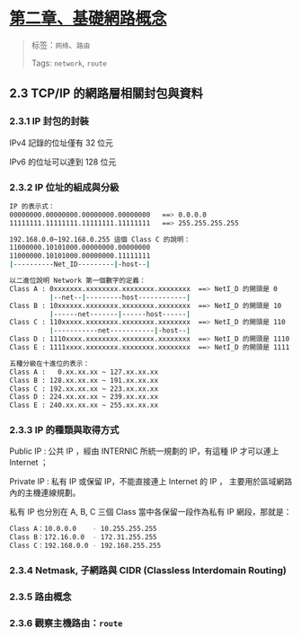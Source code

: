# [第二章、基礎網路概念](http://linux.vbird.org/linux_server/0110network_basic.php)

> 标签：`网络`、`路由`
>
> Tags: `network`, `route`

## 2.3 TCP/IP 的網路層相關封包與資料

### 2.3.1 IP 封包的封裝

IPv4 記錄的位址僅有 32 位元

IPv6 的位址可以達到 128 位元

### 2.3.2 IP 位址的組成與分級

```bash
IP 的表示式：
00000000.00000000.00000000.00000000   ==> 0.0.0.0
11111111.11111111.11111111.11111111   ==> 255.255.255.255
```

```bash
192.168.0.0~192.168.0.255 這個 Class C 的說明：
11000000.10101000.00000000.00000000
11000000.10101000.00000000.11111111
|----------Net_ID---------|-host--|
```

```bash
以二進位說明 Network 第一個數字的定義：
Class A : 0xxxxxxx.xxxxxxxx.xxxxxxxx.xxxxxxxx  ==> NetI_D 的開頭是 0
          |--net--|---------host------------|
Class B : 10xxxxxx.xxxxxxxx.xxxxxxxx.xxxxxxxx  ==> NetI_D 的開頭是 10
          |------net-------|------host------|
Class C : 110xxxxx.xxxxxxxx.xxxxxxxx.xxxxxxxx  ==> NetI_D 的開頭是 110
          |-----------net-----------|-host--|
Class D : 1110xxxx.xxxxxxxx.xxxxxxxx.xxxxxxxx  ==> NetI_D 的開頭是 1110
Class E : 1111xxxx.xxxxxxxx.xxxxxxxx.xxxxxxxx  ==> NetI_D 的開頭是 1111

五種分級在十進位的表示：
Class A :   0.xx.xx.xx ~ 127.xx.xx.xx
Class B : 128.xx.xx.xx ~ 191.xx.xx.xx
Class C : 192.xx.xx.xx ~ 223.xx.xx.xx
Class D : 224.xx.xx.xx ~ 239.xx.xx.xx
Class E : 240.xx.xx.xx ~ 255.xx.xx.xx
```

### 2.3.3 IP 的種類與取得方式

Public IP : 公共 IP ，經由 INTERNIC 所統一規劃的 IP，有這種 IP 才可以連上 Internet ；

Private IP : 私有 IP 或保留 IP，不能直接連上 Internet 的 IP ， 主要用於區域網路內的主機連線規劃。

私有 IP 也分別在 A, B, C 三個 Class 當中各保留一段作為私有 IP 網段，那就是：

```bash
Class A：10.0.0.0    - 10.255.255.255
Class B：172.16.0.0  - 172.31.255.255
Class C：192.168.0.0 - 192.168.255.255
```

### 2.3.4 Netmask, 子網路與 CIDR (Classless Interdomain Routing)

### 2.3.5 路由概念

### 2.3.6 觀察主機路由：`route`